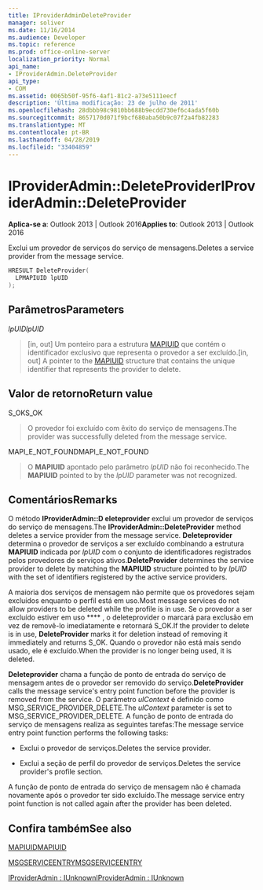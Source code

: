 ```yaml
---
title: IProviderAdminDeleteProvider
manager: soliver
ms.date: 11/16/2014
ms.audience: Developer
ms.topic: reference
ms.prod: office-online-server
localization_priority: Normal
api_name:
- IProviderAdmin.DeleteProvider
api_type:
- COM
ms.assetid: 0065b50f-95f6-4af1-81c2-a73e5111eecf
description: 'Última modificação: 23 de julho de 2011'
ms.openlocfilehash: 28dbbb98c9810bb688b9ecdd730ef6c4ada5f60b
ms.sourcegitcommit: 8657170d071f9bcf680aba50b9c07f2a4fb82283
ms.translationtype: MT
ms.contentlocale: pt-BR
ms.lasthandoff: 04/28/2019
ms.locfileid: "33404859"
---
```

# <a name="iprovideradmindeleteprovider"></a><span data-ttu-id="63df6-103">IProviderAdmin::DeleteProvider</span><span class="sxs-lookup"><span data-stu-id="63df6-103">IProviderAdmin::DeleteProvider</span></span>

  
  
<span data-ttu-id="63df6-104">**Aplica-se a**: Outlook 2013 | Outlook 2016</span><span class="sxs-lookup"><span data-stu-id="63df6-104">**Applies to**: Outlook 2013 | Outlook 2016</span></span> 
  
<span data-ttu-id="63df6-105">Exclui um provedor de serviços do serviço de mensagens.</span><span class="sxs-lookup"><span data-stu-id="63df6-105">Deletes a service provider from the message service.</span></span>
  
```cpp
HRESULT DeleteProvider(
  LPMAPIUID lpUID
);
```

## <a name="parameters"></a><span data-ttu-id="63df6-106">Parâmetros</span><span class="sxs-lookup"><span data-stu-id="63df6-106">Parameters</span></span>

 <span data-ttu-id="63df6-107">_lpUID_</span><span class="sxs-lookup"><span data-stu-id="63df6-107">_lpUID_</span></span>
  
> <span data-ttu-id="63df6-108">[in, out] Um ponteiro para a estrutura [MAPIUID](mapiuid.md) que contém o identificador exclusivo que representa o provedor a ser excluído.</span><span class="sxs-lookup"><span data-stu-id="63df6-108">[in, out] A pointer to the [MAPIUID](mapiuid.md) structure that contains the unique identifier that represents the provider to delete.</span></span> 
    
## <a name="return-value"></a><span data-ttu-id="63df6-109">Valor de retorno</span><span class="sxs-lookup"><span data-stu-id="63df6-109">Return value</span></span>

<span data-ttu-id="63df6-110">S_OK</span><span class="sxs-lookup"><span data-stu-id="63df6-110">S_OK</span></span> 
  
> <span data-ttu-id="63df6-111">O provedor foi excluído com êxito do serviço de mensagens.</span><span class="sxs-lookup"><span data-stu-id="63df6-111">The provider was successfully deleted from the message service.</span></span>
    
<span data-ttu-id="63df6-112">MAPI_E_NOT_FOUND</span><span class="sxs-lookup"><span data-stu-id="63df6-112">MAPI_E_NOT_FOUND</span></span> 
  
> <span data-ttu-id="63df6-113">O **MAPIUID** apontado pelo parâmetro _lpUID_ não foi reconhecido.</span><span class="sxs-lookup"><span data-stu-id="63df6-113">The **MAPIUID** pointed to by the  _lpUID_ parameter was not recognized.</span></span> 
    
## <a name="remarks"></a><span data-ttu-id="63df6-114">Comentários</span><span class="sxs-lookup"><span data-stu-id="63df6-114">Remarks</span></span>

<span data-ttu-id="63df6-115">O método **IProviderAdmin::D eleteprovider** exclui um provedor de serviços do serviço de mensagens.</span><span class="sxs-lookup"><span data-stu-id="63df6-115">The **IProviderAdmin::DeleteProvider** method deletes a service provider from the message service.</span></span> <span data-ttu-id="63df6-116">**Deleteprovider** determina o provedor de serviços a ser excluído combinando a estrutura **MAPIUID** indicada por _lpUID_ com o conjunto de identificadores registrados pelos provedores de serviços ativos.</span><span class="sxs-lookup"><span data-stu-id="63df6-116">**DeleteProvider** determines the service provider to delete by matching the **MAPIUID** structure pointed to by  _lpUID_ with the set of identifiers registered by the active service providers.</span></span> 
  
<span data-ttu-id="63df6-117">A maioria dos serviços de mensagem não permite que os provedores sejam excluídos enquanto o perfil está em uso.</span><span class="sxs-lookup"><span data-stu-id="63df6-117">Most message services do not allow providers to be deleted while the profile is in use.</span></span> <span data-ttu-id="63df6-118">Se o provedor a ser excluído estiver em uso \*\*\*\* , o deleteprovider o marcará para exclusão em vez de removê-lo imediatamente e retornará S_OK.</span><span class="sxs-lookup"><span data-stu-id="63df6-118">If the provider to delete is in use, **DeleteProvider** marks it for deletion instead of removing it immediately and returns S_OK.</span></span> <span data-ttu-id="63df6-119">Quando o provedor não está mais sendo usado, ele é excluído.</span><span class="sxs-lookup"><span data-stu-id="63df6-119">When the provider is no longer being used, it is deleted.</span></span> 
  
 <span data-ttu-id="63df6-120">**Deleteprovider** chama a função de ponto de entrada do serviço de mensagem antes de o provedor ser removido do serviço.</span><span class="sxs-lookup"><span data-stu-id="63df6-120">**DeleteProvider** calls the message service's entry point function before the provider is removed from the service.</span></span> <span data-ttu-id="63df6-121">O parâmetro _ulContext_ é definido como MSG_SERVICE_PROVIDER_DELETE.</span><span class="sxs-lookup"><span data-stu-id="63df6-121">The  _ulContext_ parameter is set to MSG_SERVICE_PROVIDER_DELETE.</span></span> <span data-ttu-id="63df6-122">A função de ponto de entrada do serviço de mensagens realiza as seguintes tarefas:</span><span class="sxs-lookup"><span data-stu-id="63df6-122">The message service entry point function performs the following tasks:</span></span> 
  
- <span data-ttu-id="63df6-123">Exclui o provedor de serviços.</span><span class="sxs-lookup"><span data-stu-id="63df6-123">Deletes the service provider.</span></span>
    
- <span data-ttu-id="63df6-124">Exclui a seção de perfil do provedor de serviços.</span><span class="sxs-lookup"><span data-stu-id="63df6-124">Deletes the service provider's profile section.</span></span>
    
<span data-ttu-id="63df6-125">A função de ponto de entrada do serviço de mensagem não é chamada novamente após o provedor ter sido excluído.</span><span class="sxs-lookup"><span data-stu-id="63df6-125">The message service entry point function is not called again after the provider has been deleted.</span></span>
  
## <a name="see-also"></a><span data-ttu-id="63df6-126">Confira também</span><span class="sxs-lookup"><span data-stu-id="63df6-126">See also</span></span>



[<span data-ttu-id="63df6-127">MAPIUID</span><span class="sxs-lookup"><span data-stu-id="63df6-127">MAPIUID</span></span>](mapiuid.md)
  
[<span data-ttu-id="63df6-128">MSGSERVICEENTRY</span><span class="sxs-lookup"><span data-stu-id="63df6-128">MSGSERVICEENTRY</span></span>](msgserviceentry.md)
  
[<span data-ttu-id="63df6-129">IProviderAdmin : IUnknown</span><span class="sxs-lookup"><span data-stu-id="63df6-129">IProviderAdmin : IUnknown</span></span>](iprovideradminiunknown.md)


